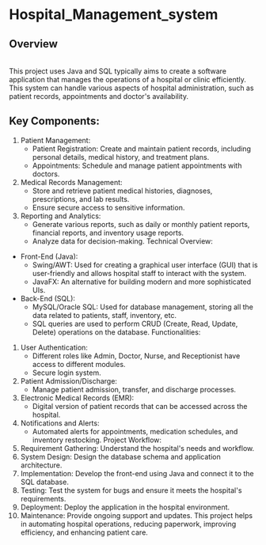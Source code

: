 # Hospital_Management_system

## Overview
<br> 
This project uses Java and SQL typically aims to create a software application that manages the operations of a hospital or clinic efficiently. This system can handle various aspects of hospital administration, such as patient records, appointments and doctor's availability.<br>

## Key Components:
1. Patient Management:<br>
    * Patient Registration: Create and maintain patient records, including personal details, medical history, and treatment plans.<br>
    * Appointments: Schedule and manage patient appointments with doctors.<br>
2. Medical Records Management:<br>
    * Store and retrieve patient medical histories, diagnoses, prescriptions, and lab results.<br>
    * Ensure secure access to sensitive information.<br>
3. Reporting and Analytics:<br>
    * Generate various reports, such as daily or monthly patient reports, financial reports, and inventory usage reports.<br>
    * Analyze data for decision-making.
Technical Overview:
* Front-End (Java):
    * Swing/AWT: Used for creating a graphical user interface (GUI) that is user-friendly and allows hospital staff to interact with the system.
    * JavaFX: An alternative for building modern and more sophisticated UIs.
* Back-End (SQL):
    * MySQL/Oracle SQL: Used for database management, storing all the data related to patients, staff, inventory, etc.
    * SQL queries are used to perform CRUD (Create, Read, Update, Delete) operations on the database.
Functionalities:
1. User Authentication:
    * Different roles like Admin, Doctor, Nurse, and Receptionist have access to different modules.
    * Secure login system.
2. Patient Admission/Discharge:
    * Manage patient admission, transfer, and discharge processes.
3. Electronic Medical Records (EMR):
    * Digital version of patient records that can be accessed across the hospital.
4. Notifications and Alerts:
    * Automated alerts for appointments, medication schedules, and inventory restocking.
Project Workflow:
1. Requirement Gathering: Understand the hospital's needs and workflow.
2. System Design: Design the database schema and application architecture.
3. Implementation: Develop the front-end using Java and connect it to the SQL database.
4. Testing: Test the system for bugs and ensure it meets the hospital's requirements.
5. Deployment: Deploy the application in the hospital environment.
6. Maintenance: Provide ongoing support and updates.
This project helps in automating hospital operations, reducing paperwork, improving efficiency, and enhancing patient care.

